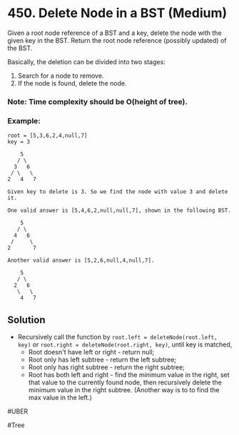 # 450. Delete Node in a BST (Medium)

Given a root node reference of a BST and a key, delete the node with the given key in the BST. Return the root node reference (possibly updated) of the BST.

Basically, the deletion can be divided into two stages:

1. Search for a node to remove.
2. If the node is found, delete the node.

### Note: Time complexity should be O(height of tree).

### Example:
```
root = [5,3,6,2,4,null,7]
key = 3

    5
   / \
  3   6
 / \   \
2   4   7

Given key to delete is 3. So we find the node with value 3 and delete it.

One valid answer is [5,4,6,2,null,null,7], shown in the following BST.

    5
   / \
  4   6
 /     \
2       7

Another valid answer is [5,2,6,null,4,null,7].

    5
   / \
  2   6
   \   \
    4   7
```

## Solution
- Recursively call the function by `root.left = deleteNode(root.left, key)` or `root.right = deleteNode(root.right, key)`, until key is matched,
  - Root doesn't have left or right - return null;
  - Root only has left subtree - return the left subtree;
  - Root only has right subtree - return the right subtree;
  - Root has both left and right - find the minimum value in the right, set that value to the currently found node, then recursively delete the minimum value in the right subtree. (Another way is to to find the max value in the left.)

#UBER

#Tree
